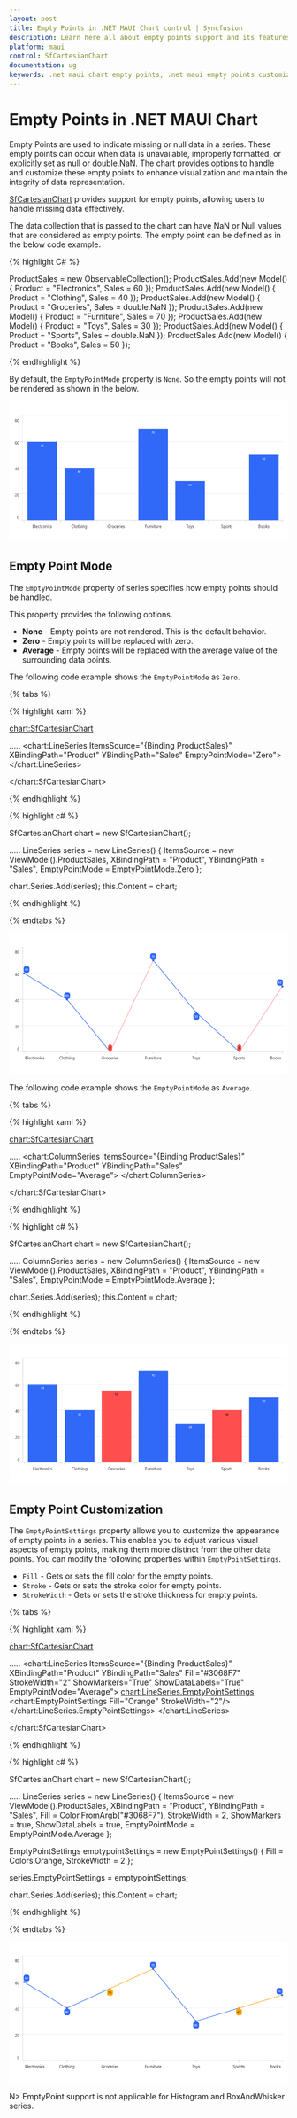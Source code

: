 ```yaml
---
layout: post
title: Empty Points in .NET MAUI Chart control | Syncfusion
description: Learn here all about empty points support and its features in Syncfusion® .NET MAUI Chart (SfCartesianChart) control.
platform: maui
control: SfCartesianChart
documentation: ug
keywords: .net maui chart empty points, .net maui empty points customization, syncfusion maui chart empty points, maui chart empty points, .net maui chart empty points visualization, cartesian empty points maui, missing data handling
---
```


# Empty Points in .NET MAUI Chart

Empty Points are used to indicate missing or null data in a series. These empty points can occur when data is unavailable, improperly formatted, or explicitly set as null or double.NaN. The chart provides options to handle and customize these empty points to enhance visualization and maintain the integrity of data representation.

[SfCartesianChart](https://help.syncfusion.com/cr/maui/Syncfusion.Maui.Charts.SfCartesianChart.html) provides support for empty points, allowing users to handle missing data effectively.

The data collection that is passed to the chart can have NaN or Null values that are considered as empty points. The empty point can be defined as in the below code example.

{% highlight C# %}

ProductSales = new ObservableCollection<Model>();
ProductSales.Add(new Model() { Product = "Electronics", Sales = 60 });
ProductSales.Add(new Model() { Product = "Clothing", Sales = 40 });
ProductSales.Add(new Model() { Product = "Groceries", Sales = double.NaN });
ProductSales.Add(new Model() { Product = "Furniture", Sales = 70 });
ProductSales.Add(new Model() { Product = "Toys", Sales = 30 });
ProductSales.Add(new Model() { Product = "Sports", Sales = double.NaN });
ProductSales.Add(new Model() { Product = "Books", Sales = 50 });

{% endhighlight %}

By default, the `EmptyPointMode` property is `None`. So the empty points will not be rendered as shown in the below.

![Empty Points in MAUI Chart](EmptyPoints_images/EmptyPoints_Default.png)

## Empty Point Mode
The `EmptyPointMode` property of series specifies how empty points should be handled. 

This property provides the following options.

* **None** - Empty points are not rendered. This is the default behavior.
* **Zero** - Empty points will be replaced with zero.
* **Average** - Empty points will be replaced with the average value of the surrounding data points.

The following code example shows the `EmptyPointMode` as `Zero`.

{% tabs %}

{% highlight xaml %}

<chart:SfCartesianChart>
        
   .....
   <chart:LineSeries ItemsSource="{Binding ProductSales}"
                  XBindingPath="Product"
                  YBindingPath="Sales"
                  EmptyPointMode="Zero">
   </chart:LineSeries>

</chart:SfCartesianChart>

{% endhighlight %}

{% highlight c# %}

SfCartesianChart chart = new SfCartesianChart();

.....
LineSeries series = new LineSeries()
{
   ItemsSource = new ViewModel().ProductSales,
   XBindingPath = "Product",
   YBindingPath = "Sales",
   EmptyPointMode = EmptyPointMode.Zero
};

chart.Series.Add(series);
this.Content = chart;

{% endhighlight %}

{% endtabs %}

![EmptyPoint Mode Zero in MAUI Chart](EmptyPoints_images/EmptyPoints_Mode_Zero.png)

The following code example shows the `EmptyPointMode` as `Average`.

{% tabs %}

{% highlight xaml %}

<chart:SfCartesianChart>

   .....
   <chart:ColumnSeries ItemsSource="{Binding ProductSales}"
                  XBindingPath="Product"
                  YBindingPath="Sales"
                  EmptyPointMode="Average">
   </chart:ColumnSeries>

</chart:SfCartesianChart>

{% endhighlight %}

{% highlight c# %}

SfCartesianChart chart = new SfCartesianChart();

.....
ColumnSeries series = new ColumnSeries()
{
   ItemsSource = new ViewModel().ProductSales,
   XBindingPath = "Product",
   YBindingPath = "Sales",
   EmptyPointMode = EmptyPointMode.Average
};

chart.Series.Add(series);
this.Content = chart;

{% endhighlight %}

{% endtabs %}

![EmptyPoint Mode Average in MAUI Chart](EmptyPoints_images/EmptyPoints_Mode_Average.png)

## Empty Point Customization
The `EmptyPointSettings` property allows you to customize the appearance of empty points in a series. This enables you to adjust various visual aspects of empty points, making them more distinct from the other data points. You can modify the following properties within `EmptyPointSettings`.

* `Fill` - Gets or sets the fill color for the empty points.
* `Stroke` - Gets or sets the stroke color for empty points.
* `StrokeWidth` - Gets or sets the stroke thickness for empty points.

{% tabs %}

{% highlight xaml %}

<chart:SfCartesianChart>

   .....
   <chart:LineSeries ItemsSource="{Binding ProductSales}"
                  XBindingPath="Product"
                  YBindingPath="Sales"
                  Fill="#3068F7"
                  StrokeWidth="2"
                  ShowMarkers="True"
                  ShowDataLabels="True"
                  EmptyPointMode="Average">
        <chart:LineSeries.EmptyPointSettings>
            <chart:EmptyPointSettings Fill="Orange" StrokeWidth="2"/>
        </chart:LineSeries.EmptyPointSettings>
    </chart:LineSeries>

</chart:SfCartesianChart>

{% endhighlight %}

{% highlight c# %}

SfCartesianChart chart = new SfCartesianChart();

.....
LineSeries series = new LineSeries()
{
   ItemsSource = new ViewModel().ProductSales,
   XBindingPath = "Product",
   YBindingPath = "Sales",
   Fill = Color.FromArgb("#3068F7"),
   StrokeWidth = 2,
   ShowMarkers = true,
   ShowDataLabels = true,
   EmptyPointMode = EmptyPointMode.Average
};

EmptyPointSettings emptypointSettings = new EmptyPointSettings()
{
   Fill = Colors.Orange,
   StrokeWidth = 2
};

series.EmptyPointSettings = emptypointSettings;

chart.Series.Add(series);
this.Content = chart;

{% endhighlight %}

{% endtabs %}

![Customize EmptyPoints in MAUI Chart](EmptyPoints_images\Customize_EmptyPoints.png)

N> EmptyPoint support is not applicable for Histogram and BoxAndWhisker series.
